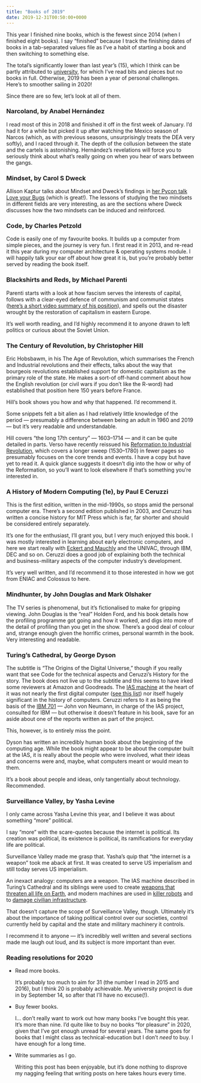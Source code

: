 ```yaml
---
title: "Books of 2019"
date: 2019-12-31T00:50:00+0000
---
```


This year I finished nine books, which is the fewest since 2014 (when I finished eight books).
I say “finished” because I track the finishing dates of books in a tab-separated values file as I’ve a habit of starting a book and then switching to something else.

The total’s significantly lower than last year’s (15), which I think can be partly attributed to [university][dcs], for which I’ve read bits and pieces but no books in full.
Otherwise, 2019 has been a year of personal challenges.
Here’s to smoother sailing in 2020!

[dcs]: https://www.dcs.bbk.ac.uk/study/postgraduate/msc-computer-science/

Since there are so few, let’s look at all of them.

### Narcoland, by Anabel Hernández

I read most of this in 2018 and finished it off in the first week of January.
I’d had it for a while but picked it up after watching the Mexico season of Narcos (which, as with previous seasons, unsurprisingly treats the DEA very softly), and I raced through it.
The depth of the collusion between the state and the cartels is astonishing.
Hernández’s revelations will force you to seriously think about what’s really going on when you hear of wars between the gangs.

### Mindset, by Carol S Dweck

Allison Kaptur talks about Mindset and Dweck’s findings in [her Pycon talk Love your Bugs][kaptur] (which is great!).
The lessons of studying the two mindsets in different fields are very interesting, as are the sections where Dweck discusses how the two mindsets can be induced and reinforced.

[kaptur]: https://pyvideo.org/pycon-us-2018/love-your-bugs.html

### Code, by Charles Petzold

Code is easily one of my favourite books.
It builds up a computer from simple pieces, and the journey is very fun.
I first read it in 2013, and re-read it this year during my computer architecture & operating systems module.
I will happily talk your ear off about how great it is, but you’re probably better served by reading the book itself.

### Blackshirts and Reds, by Michael Parenti

Parenti starts with a look at how fascism serves the interests of capital, follows with a clear-eyed defence of communism and communist states ([here’s a short video summary of his position][parenti-communism-works]), and spells out the disaster wrought by the restoration of capitalism in eastern Europe.

[parenti-communism-works]: https://www.youtube.com/watch?v=6Tmi7JN3LkA

It’s well worth reading, and I’d highly recommend it to anyone drawn to left politics or curious about the Soviet Union.

### The Century of Revolution, by Christopher Hill

Eric Hobsbawm, in his The Age of Revolution, which summarises the French and Industrial revolutions and their effects, talks about the way that bourgeois revolutions established support for domestic capitalism as the primary role of the state.
He makes a sort-of off-hand comment about how the English revolution (or civil wars if you don’t like the R-word) had established that position here 150 years before France.

Hill’s book shows you how and why that happened. I’d recommend it.

Some snippets felt a bit alien as I had relatively little knowledge of the period — presumably a difference between being an adult in 1960 and 2019 — but it’s very readable and understandable.

Hill covers “the long 17th century” — 1603–1714 — and it can be quite detailed in parts.
Verso have recently reissued his [Reformation to Industrial Revolution][hill-reformation], which covers a longer sweep (1530–1780) in fewer pages so presumably focuses on the core trends and events.
I have a copy but have yet to read it.
A quick glance suggests it doesn’t dig into the how or why of the Reformation, so you’ll want to look elsewhere if that’s something you’re interested in.

[hill-reformation]: https://www.versobooks.com/books/2683-reformation-to-industrial-revolution

### A History of Modern Computing (1e), by Paul E Ceruzzi

This is the first edition, written in the mid-1990s, so stops amid the personal computer era. There’s a second edition published in 2003, and Ceruzzi has written a concise history for MIT Press which is far, far shorter and should be considered entirely separately.

It’s one for the enthusiast, I’ll grant you, but I very much enjoyed this book.
I was mostly interested in learning about early electronic computers, and here we start really with [Eckert and Mauchly][eckert-mauchly] and the UNIVAC, through IBM, DEC and so on.
Ceruzzi does a good job of explaining both the technical and business-military aspects of the computer industry’s development.

[eckert-mauchly]: https://en.wikipedia.org/wiki/Eckert%E2%80%93Mauchly_Computer_Corporation

It’s very well written, and I’d recommend it to those interested in how we got from ENIAC and Colossus to here.

### Mindhunter, by John Douglas and Mark Olshaker

The TV series is phenomenal, but it’s fictionalised to make for gripping viewing.
John Douglas is the “real” Holden Ford, and his book details how the profiling programme got going and how it worked, and digs into more of the detail of profiling than you get in the show.
There’s a good deal of colour and, strange enough given the horrific crimes, personal warmth in the book.
Very interesting and readable.

### Turing’s Cathedral, by George Dyson

The subtitle is “The Origins of the Digital Universe,” though if you really want that see Code for the technical aspects and Ceruzzi’s History for the story.
The book does not live up to the subtitle and this seems to have irked some reviewers at Amazon and Goodreads.
The [IAS machine][] at the heart of it was not nearly the first digital computer ([see this list][vacuum-computers]) nor itself hugely significant in the history of computers.
Ceruzzi refers to it as being the basis of the [IBM 701][] — John von Neumann, in charge of the IAS project, consulted for IBM — but otherwise it doesn’t feature in his book, save for an aside about one of the reports written as part of the project.

[IAS machine]: https://en.wikipedia.org/wiki/IAS_machine
[vacuum-computers]: https://en.wikipedia.org/wiki/List_of_vacuum_tube_computers
[IBM 701]: https://en.wikipedia.org/wiki/IBM_701

This, however, is to entirely miss the point.

Dyson has written an incredibly human book about the beginning of the computing age.
While the book might appear to be about the computer built at the IAS, it is really about the people who were involved, what their ideas and concerns were and, maybe, what computers meant or would mean to them.

It’s a book about people and ideas, only tangentially about technology.
Recommended.

### Surveillance Valley, by Yasha Levine

I only came across Yasha Levine this year, and I believe it was about something “more” political.

I say “more” with the scare-quotes because the internet is political.
Its creation was political, its existence is political, its ramifications for everyday life are political.

Surveillance Valley made me grasp that.
Yasha’s quip that “the internet is a weapon” took me aback at first.
It was created to serve US imperialism and still today serves US imperialism.

An inexact analogy: computers are a weapon. The IAS machine described in Turing’s Cathedral and its siblings were used to create [weapons that threaten all life on Earth][hbomb], and modern machines are used in [killer robots][obama-drones] and to [damage civilian infrastructure][venezuela-cyberattacks].

[hbomb]: https://en.wikipedia.org/wiki/Thermonuclear_weapon
[obama-drones]: https://www.thebureauinvestigates.com/stories/2017-01-17/obamas-covert-drone-war-in-numbers-ten-times-more-strikes-than-bush
[venezuela-cyberattacks]: https://morningstaronline.co.uk/article/w/cuba-brands-cyber-attack-on-venezuelas-electricity-system-an-act-of-terror

That doesn’t capture the scope of Surveillance Valley, though.
Ultimately it’s about the importance of taking political control over our societies, control currently held by capital and the state and military machinery it controls.

I recommend it to anyone — it’s incredibly well written and several sections made me laugh out loud, and its subject is more important than ever.

### Reading resolutions for 2020

*   Read more books.

    It’s probably too much to aim for 31 (the number I read in 2015 and 2016), but I think 20 is probably achievable.
    My university project is due in by September 14, so after that I’ll have no excuse(!).

*   Buy fewer books.

    I… don’t really want to work out how many books I’ve bought this year. It’s more than nine.
    I’d quite like to buy no books “for pleasure” in 2020, given that I’ve got enough unread for several years.
    The same goes for books that I might class as technical-education but I don’t *need* to buy. I have enough for a long time.

*   Write summaries as I go.

    Writing this post has been enjoyable, but it’s done nothing to disprove my nagging feeling that writing posts on here takes hours every time.
